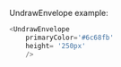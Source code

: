 UndrawEnvelope example:
```js 
<UndrawEnvelope
    primaryColor='#6c68fb'
    height= '250px'
    />
```